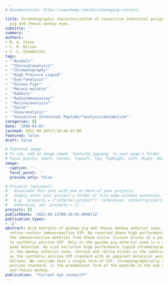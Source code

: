 ```yaml
---
# Documentation: https://wowchemy.com/docs/managing-content/

title: Chromatographic characterization of vasoactive intestinal polypeptide in guinea
  pig and rhesus monkey eyes.
subtitle: ''
summary: ''
authors:
- R. A. Stone
- C. M. Wilson
- C. C. Glembotski
tags:
- '"Animals"'
- '"Choroid/analysis"'
- '"Chromatography"'
- '"High Pressure Liquid"'
- '"Eye/*analysis"'
- '"Guinea Pigs"'
- '"Macaca mulatta"'
- '"Rabbits"'
- '"Radioimmunoassay"'
- '"Retina/analysis"'
- '"Swine"'
- '"Uvea/analysis"'
- '"Vasoactive Intestinal Peptide/*analysis/metabolism"'
categories: []
date: '1990-03-01'
lastmod: 2021-09-20T17:16:44-07:00
featured: false
draft: false

# Featured image
# To use, add an image named `featured.jpg/png` to your page's folder.
# Focal points: Smart, Center, TopLeft, Top, TopRight, Left, Right, BottomLeft, Bottom, BottomRight.
image:
  caption: ''
  focal_point: ''
  preview_only: false

# Projects (optional).
#   Associate this post with one or more of your projects.
#   Simply enter your project's folder or file name without extension.
#   E.g. `projects = ["internal-project"]` references `content/project/deep-learning/index.md`.
#   Otherwise, set `projects = []`.
projects: []
publishDate: '2021-09-21T00:16:43.944671Z'
publication_types:
- '2'
abstract: Acid extracts of guinea pig and rhesus monkey anterior uvea, choroid and
  retina contain immunoreactive VIP. By reversed phase high performance liquid chromatography,
  the immunoreactive material from these ocular tissues elutes at a position similar
  to synthetic porcine VIP. Only in the guinea pig anterior uvea is a second smaller
  peak detected. By size exclusion high performance liquid chromatography, the peptide
  in the monkey anterior uvea, choroid and retina elutes in the identical position
  as the synthetic porcine VIP standard with an apparent molecular weight of 3450
  daltons. We conclude that a single form of VIP, chromatographically similar to the
  porcine standard, is the predominant form of the peptide in the eye of guinea pig
  and rhesus monkey.
publication: '*Current eye research*'
---
```

